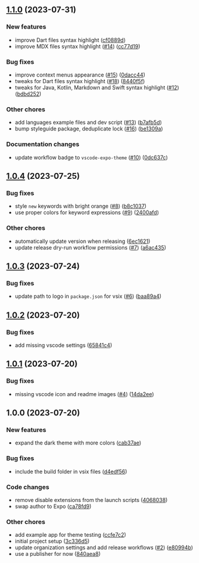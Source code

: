 ## [1.1.0](https://github.com/expo/vscode-expo-theme/compare/1.0.4...1.1.0) (2023-07-31)


### New features

* improve Dart files syntax highlight ([cf0889d](https://github.com/expo/vscode-expo-theme/commit/cf0889d9f3d13479b7e88efb475387a8a8206542))
* improve MDX files syntax highlight ([#14](https://github.com/expo/vscode-expo-theme/issues/14)) ([cc77d19](https://github.com/expo/vscode-expo-theme/commit/cc77d1979b492d6632a7b64e61b98410c3f01d59))


### Bug fixes

* improve context menus appearance ([#15](https://github.com/expo/vscode-expo-theme/issues/15)) ([0dacc44](https://github.com/expo/vscode-expo-theme/commit/0dacc447f76937c439f1637dd6f5f0b685bd458d))
* tweaks for Dart files syntax highlight ([#18](https://github.com/expo/vscode-expo-theme/issues/18)) ([8440f5f](https://github.com/expo/vscode-expo-theme/commit/8440f5f05f7bbb2242970727f57394621c06ddbd))
* tweaks for Java, Kotlin, Markdown and Swift syntax highlight ([#12](https://github.com/expo/vscode-expo-theme/issues/12)) ([bdbd252](https://github.com/expo/vscode-expo-theme/commit/bdbd252db96427adef10d1ac3b3aad03fa5ff298))


### Other chores

* add languages example files and dev script ([#13](https://github.com/expo/vscode-expo-theme/issues/13)) ([b7afb5d](https://github.com/expo/vscode-expo-theme/commit/b7afb5d2d546581a356ea1d3899f3577b871f8c3))
* bump styleguide package, deduplicate lock ([#16](https://github.com/expo/vscode-expo-theme/issues/16)) ([be1309a](https://github.com/expo/vscode-expo-theme/commit/be1309a9d2585992facd7f1ecf1f21dd20f369e5))


### Documentation changes

* update workflow badge to `vscode-expo-theme` ([#10](https://github.com/expo/vscode-expo-theme/issues/10)) ([0dc637c](https://github.com/expo/vscode-expo-theme/commit/0dc637c8f77e14acfd9deb933273a47548ea5a27))

## [1.0.4](https://github.com/expo/vscode-expo-theme/compare/1.0.3...1.0.4) (2023-07-25)


### Bug fixes

* style `new` keywords with bright orange ([#8](https://github.com/expo/vscode-expo-theme/issues/8)) ([b8c1037](https://github.com/expo/vscode-expo-theme/commit/b8c10377c4a500dfb800614429884f354a363891))
* use proper colors for keyword expressions ([#9](https://github.com/expo/vscode-expo-theme/issues/9)) ([2400afd](https://github.com/expo/vscode-expo-theme/commit/2400afdee394a1d3faa0997faf8cf7c546e6e902))


### Other chores

* automatically update version when releasing ([6ec1621](https://github.com/expo/vscode-expo-theme/commit/6ec162195ca8d74e979b4389956c51c988a3cb3d))
* update release dry-run workflow permissions ([#7](https://github.com/expo/vscode-expo-theme/issues/7)) ([a6ac435](https://github.com/expo/vscode-expo-theme/commit/a6ac43562da5b934d6865cb0a2000931f32f7ff8))

## [1.0.3](https://github.com/expo/vscode-expo-theme/compare/1.0.2...1.0.3) (2023-07-24)


### Bug fixes

* update path to logo in `package.json` for vsix ([#6](https://github.com/expo/vscode-expo-theme/issues/6)) ([baa89a4](https://github.com/expo/vscode-expo-theme/commit/baa89a4efc87d566eb1caaeec40b4b9bb08e7749))

## [1.0.2](https://github.com/expo/vscode-expo-theme/compare/1.0.1...1.0.2) (2023-07-20)


### Bug fixes

* add missing vscode settings ([65841c4](https://github.com/expo/vscode-expo-theme/commit/65841c400aeefca12495b690c6e6131f2120b578))

## [1.0.1](https://github.com/expo/vscode-expo-theme/compare/1.0.0...1.0.1) (2023-07-20)


### Bug fixes

* missing vscode icon and readme images ([#4](https://github.com/expo/vscode-expo-theme/issues/4)) ([14da2ee](https://github.com/expo/vscode-expo-theme/commit/14da2eee141074b0633214755754872c27d15a5c))

## 1.0.0 (2023-07-20)


### New features

* expand the dark theme with more colors ([cab37ae](https://github.com/expo/vscode-expo-theme/commit/cab37ae843785ccbeaf243d129009847efbdd2e1))


### Bug fixes

* include the build folder in vsix files ([d4edf56](https://github.com/expo/vscode-expo-theme/commit/d4edf563da8e3956cb70d910749ad85d0447c9c6))


### Code changes

* remove disable extensions from the launch scripts ([4068038](https://github.com/expo/vscode-expo-theme/commit/4068038f16d43530826ff750816065735a192537))
* swap author to Expo ([ca78fd9](https://github.com/expo/vscode-expo-theme/commit/ca78fd9edb61d04fb9b005b6fb103ecc4c54ee40))


### Other chores

* add example app for theme testing ([ccfe7c2](https://github.com/expo/vscode-expo-theme/commit/ccfe7c262dd4377a80b07de73f75dd362cddd0f6))
* initial project setup ([3c336d5](https://github.com/expo/vscode-expo-theme/commit/3c336d5fc9e80e1b8cae5bd95f0523727063ad5b))
* update organization settings and add release workflows ([#2](https://github.com/expo/vscode-expo-theme/issues/2)) ([e80994b](https://github.com/expo/vscode-expo-theme/commit/e80994be4744473470342066ef575d54c8b49d3b))
* use a publisher for now ([840aea8](https://github.com/expo/vscode-expo-theme/commit/840aea853a08eaa185b13e8fc8791acc6c7c0dc4))
